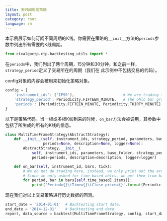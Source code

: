 ```yaml
---
title: 多时间周期策略
layout: post
category: root
language: zh
---
```


本示例展示如何订阅不同周期的K线。你需要在策略的`__init__`方法的`periods`参数中列出所有需要的K线周期。


```python
from ctxalgoctp.ctp.backtesting_utils import *
```

在`periods`中，我们列出了两个周期，15分钟和30分钟。和之前一样，`strategy_period`定义了交易所在的周期（我们在
此示例中不包括交易的代码）。

config对象的内容会被用来初始化策略对象。


```python
config = {
    'instrument_ids': ['IF99'],                      # We are trading this future instrument.
    'strategy_period': Periodicity.FIFTEEN_MINUTE,   # The ohlc bar granularity on which trading happens.
    'periods': [Periodicity.FIFTEEN_MINUTE, Periodicity.THIRTY_MINUTE],
}
```

以下是策略代码。当一根或多根K线到来的时候，`on_bar`方法会被调用，其参数中包括了所生成的所有的K线的信息。


```python
class MultiTimeFrameStrategy(AbstractStrategy):
    def __init__(self, instrument_ids, strategy_period, parameters, base_folder,
                 periods=None, description=None, logger=None):
        AbstractStrategy.__init__(
            self, instrument_ids, parameters, base_folder, strategy_period=strategy_period,
            periods=periods, description=description, logger=logger)

    def on_bar(self, instrument_id, bars, tick):
        # We do not do trading here, instead, we only print out the arrived ohlc bars.
        # Since we only asked for time-based ohlcs, we get them from bars[self.time_based].
        for period, bar in bars[self.time_based].items():
            print('Period={}\tTime={}\tClose price={}'.format(Periodicity.name(period), bar.timestamp, bar.close))
```

现在我们对以上交易策略进行历史数据的回测。


```python
start_date = '2014-01-01'  # Backtesting start date.
end_date = '2014-12-31'    # Backtesting end date.
report, data_source = backtest(MultiTimeFrameStrategy, config, start_date, end_date)

```
